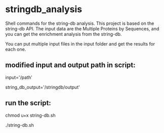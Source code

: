 # stringdb_analysis
Shell commands for the string-db analysis. This project is based on the string-db API. The input data are the Multiple Proteins by Sequences, and you can get the enrichment analysis from the string-db.

You can put multiple input files in the input folder and get the results for each one.

## modified input and output path in script:
 input='/path'

 string_db_output='/stringdb/output'

## run the script:
 chmod u+x string-db.sh

 ./string-db.sh
